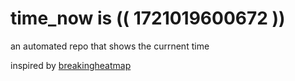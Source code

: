 # time_now is (( 1721019600672 ))

an automated repo that shows the currnent time

inspired by [breakingheatmap](https://github.com/breakingheatmap/breakingheatmap)